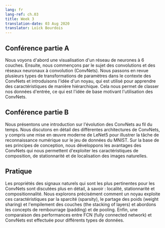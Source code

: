 ```yaml
---
lang: fr
lang-ref: ch.03
title: Week 3
translation-date: 03 Aug 2020
translator: Loïck Bourdois
---
```


<!--
## Lecture part A

We first see a visualization of a 6-layer neural network. Next we begin with the topic of Convolutions and Convolution Neural Networks (CNN). We review several types of parameter transformations in the context of CNNs and introduce the idea of a kernel, which is used to learn features in a hierarchical manner. Thereby allowing us to classify our input data which is the basic idea motivating the use of CNNs.
-->


## Conférence partie A

Nous voyons d'abord une visualisation d'un réseau de neurones à 6 couches. Ensuite, nous commençons par le sujet des convolutions et des réseaux neuronaux à convolution (ConvNets). Nous passons en revue plusieurs types de transformations de paramètres dans le contexte des ConvNets et introduisons l'idée d'un noyau, qui est utilisé pour apprendre des caractéristiques de manière hiérarchique. Cela nous permet de classer nos données d'entrée, ce qui est l'idée de base motivant l'utilisation des ConvNets.

<!--
## Lecture part B

We give an introduction on how CNNs have evolved over time. We discuss in detail different CNN architectures, including a modern implementation of LeNet5 to exemplify the task of digit recognition on the MNIST dataset. Based on its design principles, we expand on the advantages of CNNs which allows us to exploit the compositionality, stationarity, and locality features of natural images.
-->

## Conférence partie B

Nous présentons une introduction sur l'évolution des ConvNets au fil du temps. Nous discutons en détail des différentes architectures de ConvNets, y compris une mise en œuvre moderne de LeNet5 pour illustrer la tâche de reconnaissance numérique sur le jeu de données du MNIST. Sur la base de ses principes de conception, nous développons les avantages des ConvNets qui nous permettent d'exploiter les caractéristiques de composition, de stationnarité et de localisation des images naturelles.

<!--
## Practicum

Properties of natural signals that are most relevant to CNNs are discussed in more detail, namely: Locality, Stationarity, and Compositionality. We explore precisely how a kernel exploits these features through sparsity, weight sharing and the stacking of layers, as well as motivate the concepts of padding and pooling. Finally, a performance comparison between FCN and CNN was done for different data modalities.
-->

## Pratique
Les propriétés des signaux naturels qui sont les plus pertinentes pour les ConvNets sont discutées plus en détail, à savoir : localité, stationnarité et compositionnalité. Nous explorons précisément comment un noyau exploite ces caractéristiques par la sparcité (sparsity), le partage des poids (weight sharing) et l'empilement des couches (the stacking of layers) et abordons les concepts de rembourrage (padding) et de pooling. Enfin, une comparaison des performances entre FCN (fully connected network) et ConvNets est effectuée pour différents types de données.

